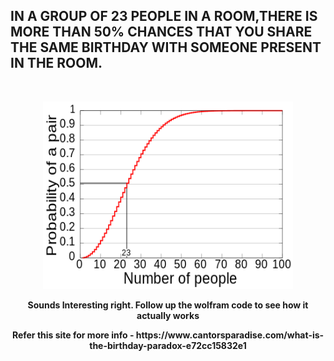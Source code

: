 <h2>IN A GROUP OF 23 PEOPLE IN A ROOM,THERE IS MORE THAN 50% CHANCES THAT YOU SHARE THE SAME BIRTHDAY WITH SOMEONE PRESENT IN THE ROOM.</h2>
<br>
<p align='center'>
<img src="Paradox graph.png" alt="Paradox Graph" width="400" height="300">
</p>

<p align='center'><b>Sounds Interesting right. Follow up the wolfram code to see how it actually works</p>
<p align='center'>Refer this site for more info - https://www.cantorsparadise.com/what-is-the-birthday-paradox-e72cc15832e1</p>
